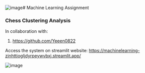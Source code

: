 ![image](https://github.com/user-attachments/assets/43d6277d-bea8-496b-b6c3-354d57477b07)﻿# Machine Learning Assignment
### Chess Clustering Analysis
In collaboration with:
1. https://github.com/Yeeen0822

Access the system on streamlit website:
https://machinelearning-zinhttiogljdyrpeywvbxj.streamlit.app/

![image](https://github.com/user-attachments/assets/af5b60a6-5428-418d-91a0-671c50dfa80d)

